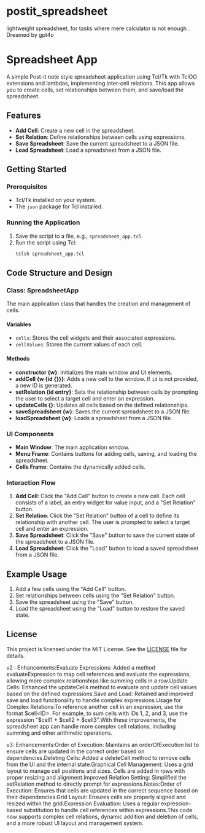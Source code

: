 # postit_spreadsheet
lightweight spreadsheet, for tasks where mere calculator is not enough . Dreamed by gpt4o

# Spreadsheet App

A simple Post-it note style spreadsheet application using Tcl/Tk with TclOO extensions and lambdas, implementing inter-cell relations. This app allows you to create cells, set relationships between them, and save/load the spreadsheet.

## Features

- **Add Cell**: Create a new cell in the spreadsheet.
- **Set Relation**: Define relationships between cells using expressions.
- **Save Spreadsheet**: Save the current spreadsheet to a JSON file.
- **Load Spreadsheet**: Load a spreadsheet from a JSON file.

## Getting Started

### Prerequisites

- Tcl/Tk installed on your system.
- The `json` package for Tcl installed.

### Running the Application

1. Save the script to a file, e.g., `spreadsheet_app.tcl`.
2. Run the script using Tcl:
    ```sh
    tclsh spreadsheet_app.tcl
    ```

## Code Structure and Design

### Class: SpreadsheetApp

The main application class that handles the creation and management of cells.

#### Variables
- `cells`: Stores the cell widgets and their associated expressions.
- `cellValues`: Stores the current values of each cell.

#### Methods

- **constructor {w}**: Initializes the main window and UI elements.
- **addCell {w {id {}}}**: Adds a new cell to the window. If `id` is not provided, a new ID is generated.
- **setRelation {id entry}**: Sets the relationship between cells by prompting the user to select a target cell and enter an expression.
- **updateCells {}**: Updates all cells based on the defined relationships.
- **saveSpreadsheet {w}**: Saves the current spreadsheet to a JSON file.
- **loadSpreadsheet {w}**: Loads a spreadsheet from a JSON file.

### UI Components

- **Main Window**: The main application window.
- **Menu Frame**: Contains buttons for adding cells, saving, and loading the spreadsheet.
- **Cells Frame**: Contains the dynamically added cells.

### Interaction Flow

1. **Add Cell**: Click the "Add Cell" button to create a new cell. Each cell consists of a label, an entry widget for value input, and a "Set Relation" button.
2. **Set Relation**: Click the "Set Relation" button of a cell to define its relationship with another cell. The user is prompted to select a target cell and enter an expression.
3. **Save Spreadsheet**: Click the "Save" button to save the current state of the spreadsheet to a JSON file.
4. **Load Spreadsheet**: Click the "Load" button to load a saved spreadsheet from a JSON file.

## Example Usage

1. Add a few cells using the "Add Cell" button.
2. Set relationships between cells using the "Set Relation" button.
3. Save the spreadsheet using the "Save" button.
4. Load the spreadsheet using the "Load" button to restore the saved state.

## License

This project is licensed under the MIT License. See the [LICENSE](LICENSE) file for details.


v2 :
Enhancements:Evaluate Expressions: Added a method evaluateExpression to map cell references and evaluate the expressions, allowing more complex relationships like summing cells in a row.Update Cells: Enhanced the updateCells method to evaluate and update cell values based on the defined expressions.Save and Load: Retained and improved save and load functionality to handle complex expressions.Usage for Complex Relations:To reference another cell in an expression, use the format $cell<ID>. For example, to sum cells with IDs 1, 2, and 3, use the expression "$cell1 + $cell2 + $cell3".With these improvements, the spreadsheet app can handle more complex cell relations, including summing and other arithmetic operations.

v3:
Enhancements:Order of Execution: Maintains an orderOfExecution list to ensure cells are updated in the correct order based on dependencies.Deleting Cells: Added a deleteCell method to remove cells from the UI and the internal state.Graphical Cell Management: Uses a grid layout to manage cell positions and sizes. Cells are added in rows with proper resizing and alignment.Improved Relation Setting: Simplified the setRelation method to directly prompt for expressions.Notes:Order of Execution: Ensures that cells are updated in the correct sequence based on their dependencies.Grid Layout: Ensures cells are properly aligned and resized within the grid.Expression Evaluation: Uses a regular expression-based substitution to handle cell references within expressions.This code now supports complex cell relations, dynamic addition and deletion of cells, and a more robust UI layout and management system.
